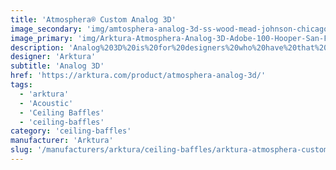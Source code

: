 ```yaml
---
title: 'Atmosphera® Custom Analog 3D'
image_secondary: 'img/amtosphera-analog-3d-ss-wood-mead-johnson-chicago-il-web05-1600x1078.jpg'
image_primary: 'img/Arktura-Atmosphera-Analog-3D-Adobe-100-Hooper-San-Francisco-CA_WEB_5-scaled.jpg'
description: 'Analog%203D%20is%20for%20designers%20who%20have%20that%20space%20in%20their%20project%20that%20is%20really%20crying%20out%20for%20a%20bold%20and%20exciting%20statement%20that%20can%20be%20completely%20customized%20to%20tell%20the%20project%27s%20story.%20You%20can%20influence%20people%27s%20movement%2C%20impression%2C%20and%20memory%20of%20the%20space%20in%20a%20fun%20creative%20way.%20Instead%20of%20following%20a%20straight%20path%2C%20Analog%203D%20allows%20designers%20to%20provide%20their%20own%20surface%20design%20or%20work%20with%20the%20Arktura%20team%20to%20craft%20the%20ceiling%u2019s%20flow.%20Analog%203D%u2019s%20fins%20are%20available%20in%20either%20powder-coated%20steel%2C%20for%20a%20smooth%20flat%20finish%2C%20or%20in%20our%20Soft%20Sound%AE%20material%2C%20for%20acoustic%20comfort.%20%A0'
designer: 'Arktura'
subtitle: 'Analog 3D'
href: 'https://arktura.com/product/atmosphera-analog-3d/'
tags:
  - 'arktura'
  - 'Acoustic'
  - 'Ceiling Baffles'
  - 'ceiling-baffles'
category: 'ceiling-baffles'
manufacturer: 'Arktura'
slug: '/manufacturers/arktura/ceiling-baffles/arktura-atmosphera-custom-analog-3-d'
---
```

